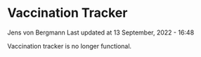 Vaccination Tracker
================
Jens von Bergmann
Last updated at 13 September, 2022 - 16:48

Vaccination tracker is no longer functional.
